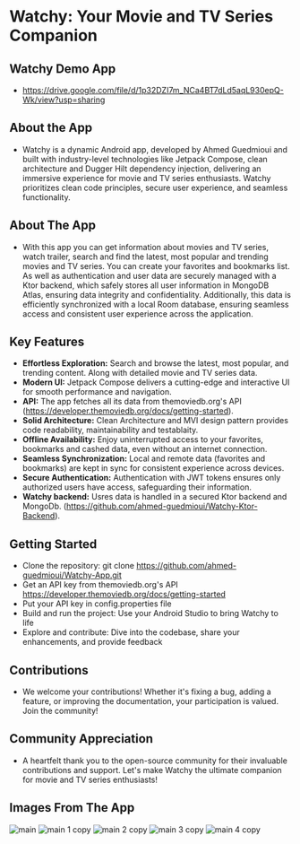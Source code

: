# Watchy: Your Movie and TV Series Companion

## Watchy Demo App
 - https://drive.google.com/file/d/1p32DZI7m_NCa4BT7dLd5aqL930epQ-Wk/view?usp=sharing



## About the App
- Watchy is a dynamic Android app, developed by Ahmed Guedmioui and built with industry-level technologies like Jetpack Compose, clean architecture and Dugger Hilt dependency injection, delivering an immersive experience for movie and TV series enthusiasts. Watchy prioritizes clean code principles, secure user experience, and seamless functionality.



## About The App
- With this app you can get information about movies and TV series, watch trailer, search and find the latest, most popular and trending movies and TV series. You can create your favorites and bookmarks list. As well as authentication and user data are securely managed with a Ktor backend, which safely stores all user information in MongoDB Atlas, ensuring data integrity and confidentiality. Additionally, this data is efficiently synchronized with a local Room database, ensuring seamless access and consistent user experience across the application.



 ## Key Features
- **Effortless Exploration:** Search and browse the latest, most popular, and trending content. Along with detailed movie and TV series data.<br/>
- **Modern UI:** Jetpack Compose delivers a cutting-edge and interactive UI for smooth performance and navigation.<br/>
- **API:** The app fetches all its data from themoviedb.org's API (https://developer.themoviedb.org/docs/getting-started).<br/>
- **Solid Architecture:** Clean Architecture and MVI design pattern provides code readability, maintainability and testablaity.<br/>
- **Offline Availability:** Enjoy uninterrupted access to your favorites, bookmarks and cashed data, even without an internet connection.<br/>
- **Seamless Synchronization:** Local and remote data (favorites and bookmarks) are kept in sync for consistent experience across devices.<br/>
- **Secure Authentication:** Authentication with JWT tokens ensures only authorized users have access, safeguarding their information.<br/>
- **Watchy backend:** Usres data is handled in a secured Ktor backend and MongoDb. (https://github.com/ahmed-guedmioui/Watchy-Ktor-Backend).<br/>



## Getting Started
- Clone the repository: git clone https://github.com/ahmed-guedmioui/Watchy-App.git<br/>
- Get an API key from themoviedb.org's API https://developer.themoviedb.org/docs/getting-started<br/>
- Put your API key in config.properties file<br/>
- Build and run the project: Use your Android Studio to bring Watchy to life<br/>
- Explore and contribute: Dive into the codebase, share your enhancements, and provide feedback<br/>



 ## Contributions
 - We welcome your contributions! Whether it's fixing a bug, adding a feature, or improving the documentation, your participation is valued. Join the community!



 ## Community Appreciation
 - A heartfelt thank you to the open-source community for their invaluable contributions and support. Let's make Watchy the ultimate companion for movie and TV series enthusiasts!



## Images From The App
![main](https://github.com/ahmed-guedmioui-courses/Watchy/assets/59929234/993621f7-f094-423b-a43b-5343ea3c6eed)
![main 1 copy](https://github.com/ahmed-guedmioui-projects/Watchy/assets/59929234/4a52aa83-c9e8-4c2b-b6e9-c024b790af80)
![main 2 copy](https://github.com/ahmed-guedmioui-projects/Watchy/assets/59929234/8ec0b956-a02b-4f42-b8d2-1345c4f38f57)
![main 3 copy](https://github.com/ahmed-guedmioui-projects/Watchy/assets/59929234/5c59b40e-f3a3-44d5-b938-5746cb854a68)
![main 4 copy](https://github.com/ahmed-guedmioui-projects/Watchy/assets/59929234/f719f633-6db4-4ecb-a2ff-29b4591f0bd9)
